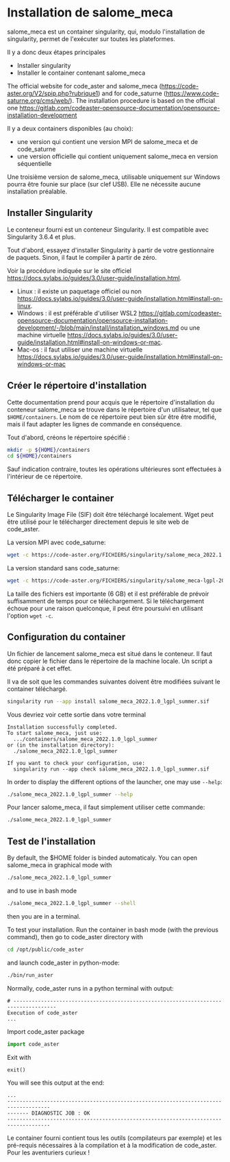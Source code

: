 
# Installation de salome_meca 

salome_meca est un container singularity, qui, modulo  l'installation de singularity, permet de l'exécuter sur toutes les plateformes.

Il y a donc deux étapes principales
- Installer singularity
- Installer le container contenant salome_meca

The official website for code_aster and salome_meca (https://code-aster.org/V2/spip.php?rubrique1) and for code_saturne (https://www.code-saturne.org/cms/web/).
The installation procedure is based on the official one https://gitlab.com/codeaster-opensource-documentation/opensource-installation-development

Il y a deux containers disponibles (au choix):
- une version qui contient une version MPI de salome_meca et de code_saturne
- une version officielle qui contient uniquement salome_meca en version séquentielle

Une troisième version de salome_meca, utilisable uniquement sur Windows pourra être founie sur place (sur clef USB). Elle ne nécessite
aucune installation préalable.

## Installer Singularity

Le conteneur fourni est un conteneur Singularity. Il est compatible avec Singularity 3.6.4 et plus.

Tout d'abord, essayez d'installer Singularity à partir de votre gestionnaire de paquets.
Sinon, il faut le compiler à partir de zéro.

Voir la procédure indiquée sur le site officiel https://docs.sylabs.io/guides/3.0/user-guide/installation.html. 
- Linux : il existe un paquetage officiel ou non https://docs.sylabs.io/guides/3.0/user-guide/installation.html#install-on-linux. 
- Windows : il est préférable d'utiliser WSL2 https://gitlab.com/codeaster-opensource-documentation/opensource-installation-development/-/blob/main/install/installation_windows.md ou une machine virtuelle https://docs.sylabs.io/guides/3.0/user-guide/installation.html#install-on-windows-or-mac.
- Mac-os : il faut utiliser une machine virtuelle https://docs.sylabs.io/guides/3.0/user-guide/installation.html#install-on-windows-or-mac

## Créer le répertoire d'installation

Cette documentation prend pour acquis que le répertoire d'installation du conteneur salome_meca se trouve dans le répertoire 
d'un utilisateur, tel que `$HOME/containers`. Le nom de ce répertoire peut bien sûr être être modifié, mais il faut adapter les lignes de commande en conséquence.

Tout d'abord, créons le répertoire spécifié :

```bash
mkdir -p ${HOME}/containers
cd ${HOME}/containers
```

Sauf indication contraire, toutes les opérations ultérieures sont effectuées à l'intérieur de ce répertoire.

## Télécharger le container

Le Singularity Image File (SIF) doit être téléchargé localement. Wget peut être
utilisé pour le télécharger directement depuis le site web de code_aster.

La version MPI avec code_saturne:

```bash
wget -c https://code-aster.org/FICHIERS/singularity/salome_meca_2022.1.0_lgpl_summer.sif
```

La version standard sans code_saturne:

```bash
wget -c https://code-aster.org/FICHIERS/singularity/salome_meca-lgpl-2022.1.0-1-20221225-scibian-9.sif
```

La taille des fichiers est importante (6 GB) et il est préférable de prévoir suffisamment de temps pour ce téléchargement.
Si le téléchargement échoue pour une raison quelconque, il peut être poursuivi en utilisant l'option `wget -c`.

## Configuration du container

Un fichier de lancement salome_meca est situé dans le conteneur. Il faut donc
copier le fichier dans le répertoire de la machine locale. Un script a été préparé
à cet effet.

Il va de soit que les commandes suivantes doivent être modifiées suivant le container téléchargé.

```bash
singularity run --app install salome_meca_2022.1.0_lgpl_summer.sif
```

Vous devriez voir cette sortie dans votre terminal

```none
Installation successfully completed.
To start salome_meca, just use:
  .../containers/salome_meca_2022.1.0_lgpl_summer
or (in the installation directory):
  ./salome_meca_2022.1.0_lgpl_summer

If you want to check your configuration, use:
  singularity run --app check salome_meca_2022.1.0_lgpl_summer.sif
```

In order to display the different options of the launcher, one may use
`--help`:

```bash
./salome_meca_2022.1.0_lgpl_summer --help
```

Pour lancer salome_meca, il faut simplement utiliser cette commande:

```bash
./salome_meca_2022.1.0_lgpl_summer
```

## Test de l'installation

By default, the $HOME folder is binded automaticaly. You can open salome_meca in graphical mode with

```bash
./salome_meca_2022.1.0_lgpl_summer
```

and to use in bash mode
```bash
./salome_meca_2022.1.0_lgpl_summer --shell
```

then you are in a terminal. 

To test your installation. Run the container in bash mode (with the previous command), then go to code_aster directory with 

```bash
cd /opt/public/code_aster
```
and launch code_aster in python-mode:

```bash
./bin/run_aster
```
Normally, code_aster runs in a python terminal with output:

```none
# ------------------------------------------------------------------------------------
Execution of code_aster
...
```
Import code_aster package
```python
import code_aster
```

Exit with 
```python
exit()
```
You will see this output at the end:

```none
...
------------------------------------------------------------------------------------
------- DIAGNOSTIC JOB : OK
------------------------------------------------------------------------------------
```

Le container fourni contient tous les outils (compilateurs par exemple) et les pré-requis nécessaires à la compilation et à
la modification de code_aster. Pour les aventuriers curieux !